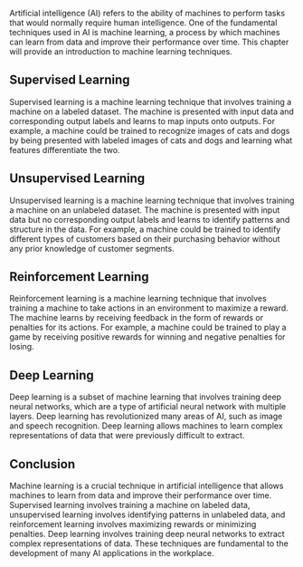
Artificial intelligence (AI) refers to the ability of machines to perform tasks that would normally require human intelligence. One of the fundamental techniques used in AI is machine learning, a process by which machines can learn from data and improve their performance over time. This chapter will provide an introduction to machine learning techniques.

Supervised Learning
-------------------

Supervised learning is a machine learning technique that involves training a machine on a labeled dataset. The machine is presented with input data and corresponding output labels and learns to map inputs onto outputs. For example, a machine could be trained to recognize images of cats and dogs by being presented with labeled images of cats and dogs and learning what features differentiate the two.

Unsupervised Learning
---------------------

Unsupervised learning is a machine learning technique that involves training a machine on an unlabeled dataset. The machine is presented with input data but no corresponding output labels and learns to identify patterns and structure in the data. For example, a machine could be trained to identify different types of customers based on their purchasing behavior without any prior knowledge of customer segments.

Reinforcement Learning
----------------------

Reinforcement learning is a machine learning technique that involves training a machine to take actions in an environment to maximize a reward. The machine learns by receiving feedback in the form of rewards or penalties for its actions. For example, a machine could be trained to play a game by receiving positive rewards for winning and negative penalties for losing.

Deep Learning
-------------

Deep learning is a subset of machine learning that involves training deep neural networks, which are a type of artificial neural network with multiple layers. Deep learning has revolutionized many areas of AI, such as image and speech recognition. Deep learning allows machines to learn complex representations of data that were previously difficult to extract.

Conclusion
----------

Machine learning is a crucial technique in artificial intelligence that allows machines to learn from data and improve their performance over time. Supervised learning involves training a machine on labeled data, unsupervised learning involves identifying patterns in unlabeled data, and reinforcement learning involves maximizing rewards or minimizing penalties. Deep learning involves training deep neural networks to extract complex representations of data. These techniques are fundamental to the development of many AI applications in the workplace.
